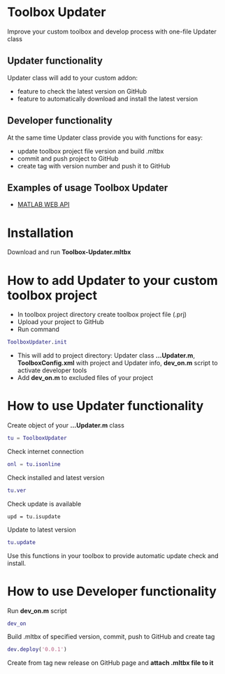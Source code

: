# Toolbox Updater

Improve your custom toolbox and develop process with one-file Updater class

## Updater functionality

Updater class will add to your custom addon:

- feature to check the latest version on GitHub
- feature to automatically download and install the latest version

## Developer functionality

At the same time Updater class provide you with functions for easy:

- update toolbox project file version and build .mltbx
- commit and push project to GitHub
- create tag with version number and push it to GitHub

## Examples of usage Toolbox Updater

- [MATLAB WEB API](https://github.com/ETMC-Exponenta/MATLAB-WEB-API)

# Installation

Download and run **Toolbox-Updater.mltbx**

# How to add Updater to your custom toolbox project

- In toolbox project directory create toolbox project file (.prj)
- Upload your project to GitHub
- Run command
``` MATLAB
ToolboxUpdater.init
```
- This will add to project directory: Updater class **...Updater.m**, **ToolboxConfig.xml** with project and Updater info, **dev_on.m** script to activate developer tools
- Add **dev_on.m** to excluded files of your project

# How to use Updater functionality

Create object of your **...Updater.m** class
``` MATLAB
tu = ToolboxUpdater
```
Check internet connection
``` MATLAB
onl = tu.isonline
```
Check installed and latest version
``` MATLAB
tu.ver
```
Check update is available
```
upd = tu.isupdate
```
Update to latest version
``` MATLAB
tu.update
```
Use this functions in your toolbox to provide automatic update check and install.

# How to use Developer functionality

Run **dev_on.m** script
``` MATLAB
dev_on
```
Build .mltbx of specified version, commit, push to GitHub and create tag
``` MATLAB
dev.deploy('0.0.1')
```
Create from tag new release on GitHub page and **attach .mltbx file to it** 